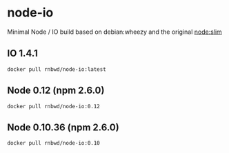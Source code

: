 # node-io
Minimal Node / IO build based on debian:wheezy and the original [node:slim](https://github.com/docker-library/node/blob/master/0.10/slim/Dockerfile)

## IO 1.4.1

`docker pull rnbwd/node-io:latest`

## Node 0.12 (npm 2.6.0)

`docker pull rnbwd/node-io:0.12`

## Node 0.10.36 (npm 2.6.0)

`docker pull rnbwd/node-io:0.10`
